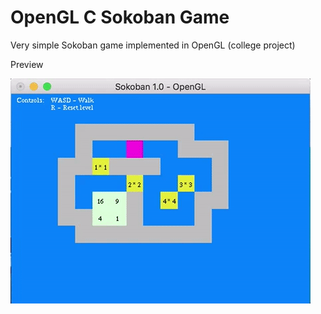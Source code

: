 # OpenGL C Sokoban Game
Very simple Sokoban game implemented in OpenGL (college project)

Preview

![](preview.gif)
